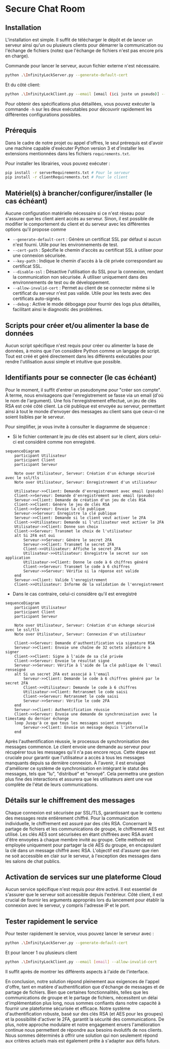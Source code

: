 # Secure Chat Room

## Installation

L'installation est simple. Il suffit de télécharger le dépôt et de lancer un serveur ainsi qu'un ou plusieurs clients pour démarrer la communication ou l'échange de fichiers (notez que l'échange de fichiers n'est pas encore pris en charge).

Commande pour lancer le serveur, aucun fichier externe n'est nécessaire.

```bash
python .\InfinityLockServer.py --generate-default-cert
```

Et du côté client:

```bash
python .\InfinityLockClient.py --email [email (ici juste un pseudo)] --allow-invalid-cert
```

Pour obtenir des spécifications plus détaillées, vous pouvez exécuter la commande `-h` sur les deux exécutables pour découvrir rapidement les différentes configurations possibles.

## Prérequis

Dans le cadre de notre projet ou appel d'offres, le seul prérequis est d'avoir une machine capable d'exécuter Python version 3 et d'installer les extensions mentionnées dans les fichiers `requirements.txt`.

Pour installer les librairies, vous pouvez exécuter :

```bash
pip install -r serverRequirements.txt # Pour le serveur
pip install -r clientRequirements.txt # Pour le client
```

## Matériel(s) à brancher/configurer/installer (le cas échéant)

Aucune configuration matérielle nécessaire si ce n'est réseau pour s'assurer que les client aient accès au serveur.
Sinon, il est possible de modifier le comportement du client et du serveur avec les différentes options qu'il propose comme

- `--generate-default-cert` : Génère un certificat SSL par défaut si aucun n'est fourni. Utile pour les environnements de test.
- `--cert-path` : Spécifie le chemin d'accès au certificat SSL à utiliser pour une connexion sécurisée.
- `--key-path` : Indique le chemin d'accès à la clé privée correspondant au certificat SSL.
- `--disable-ssl` : Désactive l'utilisation du SSL pour la connexion, rendant la communication non sécurisée. À utiliser uniquement dans des environnements de test ou de développement.
- `--allow-invalid-cert` : Permet au client de se connecter même si le certificat du serveur n'est pas valide. Utile pour les tests avec des certificats auto-signés.
- `--debug` : Active le mode débogage pour fournir des logs plus détaillés, facilitant ainsi le diagnostic des problèmes.

## Scripts pour créer et/ou alimenter la base de données

Aucun script spécifique n'est requis pour créer ou alimenter la base de données, à moins que l'on considère Python comme un langage de script. Tout est créé et géré directement dans les différents exécutables pour rendre l'utilisation aussi simple et intuitive que possible.

## Identifiants pour se connecter (le cas échéant)

Pour le moment, il suffit d'entrer un pseudonyme pour "créer son compte". À terme, nous envisageons que l'enregistrement se fasse via un email (d'où le nom de l'argument). Une fois l'enregistrement effectué, un jeu de clés RSA est créé côté client. La clé publique est envoyée au serveur, permettant ainsi à tout le monde d'envoyer des messages au client sans que ceux-ci ne soient lisibles par le serveur.

Pour simplifier, je vous invite à consulter le diagramme de séquence :

- Si le fichier contenant le jeu de clés est absent sur le client, alors celui-ci est considéré comme non enregistré.

```mermaid
sequenceDiagram
    participant Utilisateur
    participant Client
    participant Serveur

    Note over Utilisateur, Serveur: Création d'un échange sécurisé avec le ssl/tls
    Note over Utilisateur, Serveur: Enregistrement d'un utilisateur

    Utilisateur->>Client: Demande d'enregistrement avec email (pseudo)
    Client->>Serveur: Demande d'enregistrement avec email (pseudo)
    Serveur->>Client: Demande de création d'un jeu de clés RSA
    Client->>Client: Génère le jeu de clés RSA
    Client->>Serveur: Envoie la clé publique
    Serveur->>Serveur: Enregistre la clé publique
    Serveur->>Client: Demande si le client veut activer le 2FA
    Client->>Utilisateur: Demande si l'utilisateur veut activer le 2FA
    Utilisateur->>Client: Donne son choix
    Client->>Serveur: Transmet le choix de l'utilisateur
    alt Si 2FA est oui
        Serveur->>Serveur: Génère le secret 2FA
        Serveur->>Client: Transmet le secret 2FA
        Client->>Utilisateur: Affiche le secret 2FA
        Utilisateur->>Utilisateur: Enregistre le secret sur son application
        Utilisateur->>Client: Donne le code à 6 chiffres généré
        Client->>Serveur: Transmet le code à 6 chiffres
        Serveur->>Serveur: Vérifie si la réponse est valide
    end
    Serveur->>Client: Valide l'enregistrement
    Client->>Utilisateur: Informe de la validation de l'enregistrement
```

- Dans le cas contraire, celui-ci considère qu'il est enregistré

```mermaid
sequenceDiagram
    participant Utilisateur
    participant Client
    participant Serveur

    Note over Utilisateur, Serveur: Création d'un échange sécurisé avec le ssl/tls
    Note over Utilisateur, Serveur: Connexion d'un utilisateur

    Client->>Serveur: Demande d'authentification via signature RSA
    Serveur->>Client: Envoie une chaîne de 32 octets aléatoire à signer
    Client->>Client: Signe à l'aide de sa clé privée
    Client->>Serveur: Envoie le résultat signé
    Serveur->>Serveur: Vérifie à l'aide de la clé publique de l'email renseigné
    alt Si un secret 2FA est associé à l'email
        Serveur->>Client: Demande le code à 6 chiffres généré par le secret 2FA
        Client->>Utilisateur: Demande le code à 6 chiffres
        Utilisateur->>Client: Retransmet le code saisi
        Client->>Serveur: Retransmet le code saisi
        Serveur->>Serveur: Vérifie le code 2FA
    end
    Serveur->>Client: Authentification réussie
    Client->>Serveur: Envoie une demande de synchronisation avec le timestamp du dernier échange
    loop Jusqu'à ce que tous les messages soient envoyés
        Serveur->>Client: Envoie un message depuis l'intervalle
    end
```

Après l'authentification réussie, le processus de synchronisation des messages commence. Le client envoie une demande au serveur pour récupérer tous les messages qu'il n'a pas encore reçus. Cette étape est cruciale pour garantir que l'utilisateur a accès à tous les messages manquants depuis sa dernière connexion. À l'avenir, il est envisagé d'améliorer ce système de synchronisation en intégrant le statut des messages, tels que "lu", "distribué" et "envoyé". Cela permettra une gestion plus fine des interactions et assurera que les utilisateurs aient une vue complète de l'état de leurs communications.

## Détails sur le chiffrement des messages

Chaque connexion est sécurisée par SSL/TLS, garantissant que le contenu des messages reste entièrement chiffré. Pour la communication individuelle, le chiffrement est assuré par des clés RSA. Concernant le partage de fichiers et les communications de groupe, le chiffrement AES est utilisé. Les clés AES sont sécurisées en étant chiffrées avec RSA avant d'être envoyées à chaque membre invité au groupe. Cette méthode est employée uniquement pour partager la clé AES du groupe, en encapsulant la clé dans un message chiffré avec RSA. L'objectif est d'assurer que rien ne soit accessible en clair sur le serveur, à l'exception des messages dans les salons de chat publics.

## Activation de services sur une plateforme Cloud

Aucun service spécifique n'est requis pour être activé. Il est essentiel de s'assurer que le serveur soit accessible depuis l'extérieur. Côté client, il est crucial de fournir les arguments appropriés lors du lancement pour établir la connexion avec le serveur, y compris l'adresse IP et le port.

## Tester rapidement le service

Pour tester rapidement le service, vous pouvez lancer le serveur avec :

```bash
python .\InfinityLockServer.py --generate-default-cert
```

Et pour lancer 1 ou plusieurs client

```bash
python .\InfinityLockClient.py --email [email] --allow-invalid-cert
```

Il suffit après de montrer les différents aspects à l'aide de l'interface.

En conclusion, notre solution répond pleinement aux exigences de l'appel d'offre, tant en matière d'authentification que d'échange de messages et de partage de fichiers. Bien que certaines fonctionnalités, telles que les communications de groupe et le partage de fichiers, nécessitent un délai d'implémentation plus long, nous sommes confiants dans notre capacité à fournir une plateforme sécurisée et efficace. Notre système d'authentification robuste, basé sur des clés RSA (et AES pour les groupes) et la possibilité d'activer le 2FA, garantit la sécurité des communications. De plus, notre approche modulaire et notre engagement envers l'amélioration continue nous permettent de répondre aux besoins évolutifs de nos clients. Nous sommes déterminés à offrir une solution qui non seulement répond aux critères actuels mais est également prête à s'adapter aux défis futurs.
